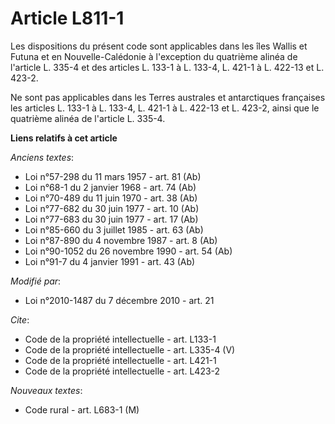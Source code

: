 # Article L811-1

Les dispositions du présent code sont applicables dans les îles Wallis et Futuna et en Nouvelle-Calédonie à l'exception du
quatrième alinéa de l'article L. 335-4 et des articles L. 133-1 à L. 133-4, 
L. 421-1 à L. 422-13 et L. 423-2. 

Ne sont pas applicables dans les Terres australes et antarctiques françaises les articles L. 133-1 à L. 133-4, L. 421-1 à L.
422-13 et L. 423-2, ainsi que le quatrième alinéa de l'article L. 335-4.

**Liens relatifs à cet article**

_Anciens textes_:

  - Loi n°57-298 du 11 mars 1957 - art. 81 (Ab)
  - Loi n°68-1 du 2 janvier 1968 - art. 74 (Ab)
  - Loi n°70-489 du 11 juin 1970 - art. 38 (Ab)
  - Loi n°77-682 du 30 juin 1977 - art. 10 (Ab)
  - Loi n°77-683 du 30 juin 1977 - art. 17 (Ab)
  - Loi n°85-660 du 3 juillet 1985 - art. 63 (Ab)
  - Loi n°87-890 du 4 novembre 1987 - art. 8 (Ab)
  - Loi n°90-1052 du 26 novembre 1990 - art. 54 (Ab)
  - Loi n°91-7 du 4 janvier 1991 - art. 43 (Ab)

_Modifié par_:

  - Loi n°2010-1487 du 7 décembre 2010 - art. 21

_Cite_:

  - Code de la propriété intellectuelle - art. L133-1
  - Code de la propriété intellectuelle - art. L335-4 (V)
  - Code de la propriété intellectuelle - art. L421-1
  - Code de la propriété intellectuelle - art. L423-2

_Nouveaux textes_:

  - Code rural - art. L683-1 (M)
